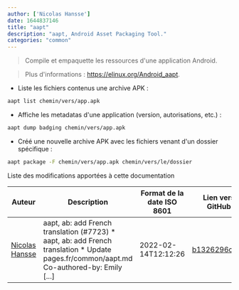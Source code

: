 ```yaml
---
author: ['Nicolas Hansse']
date: 1644837146
title: "aapt"
description: "aapt, Android Asset Packaging Tool."
categories: "common"
---
```

> Compile et empaquette les ressources d'une application Android.

> Plus d'informations : <https://elinux.org/Android_aapt>.

- Liste les fichiers contenus une archive APK :

```bash
aapt list chemin/vers/app.apk
```

- Affiche les metadatas d'une application (version, autorisations, etc.) :

```bash
aapt dump badging chemin/vers/app.apk
```

- Créé une nouvelle archive APK avec les fichiers venant d'un dossier spécifique :

```bash
aapt package -F chemin/vers/app.apk chemin/vers/le/dossier
```
Liste des modifications apportées à cette documentation


Auteur | Description | Format de la date ISO 8601 | Lien vers GitHub
------|-----|-----|-----
[Nicolas Hansse](mailto:nico.hansse@gmail.com) | aapt, ab: add French translation (#7723) * aapt, ab: add French translation * Update pages.fr/common/aapt.md Co-authored-by: Emily [...] | 2022-02-14T12:12:26 | [b1326296cda4](https://github.com/tldr-pages/tldr/commit/b1326296cda429c77ea5754896b0ad68f8883ca8)

